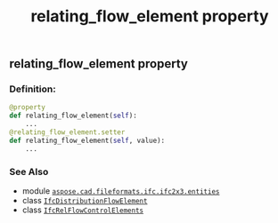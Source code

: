 ﻿---
title: relating_flow_element property
second_title: Aspose.CAD for Python via .NET API References
description: 
type: docs
weight: 100
url: /python-net/aspose.cad.fileformats.ifc.ifc2x3.entities/ifcrelflowcontrolelements/relating_flow_element/
is_root: false
---

## relating_flow_element property

### Definition:
```python
@property
def relating_flow_element(self):
    ...
@relating_flow_element.setter
def relating_flow_element(self, value):
    ...
```

### See Also
* module [`aspose.cad.fileformats.ifc.ifc2x3.entities`](../../)
* class [`IfcDistributionFlowElement`](/cad/python-net/aspose.cad.fileformats.ifc.ifc2x3.entities/ifcdistributionflowelement)
* class [`IfcRelFlowControlElements`](/cad/python-net/aspose.cad.fileformats.ifc.ifc2x3.entities/ifcrelflowcontrolelements)
